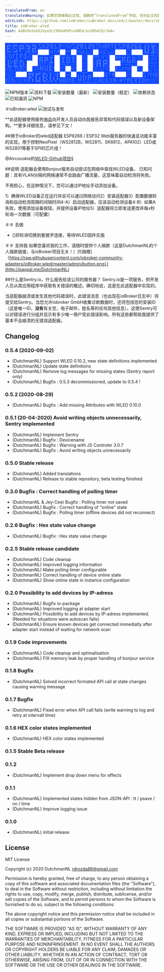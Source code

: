 ```yaml
---
translatedFrom: en
translatedWarning: 如果您想编辑此文档，请删除“translatedFrom”字段，否则此文档将再次自动翻译
editLink: https://github.com/ioBroker/ioBroker.docs/edit/master/docs/zh-cn/adapterref/iobroker.wled/README.md
title: ioBroker.wled
hash: A4BU5mIekOJUya3Lt5RdoOhPusUNE4/eshBSmlQ/Jm4=
---
```

![商标](../../../en/adapterref/iobroker.wled/admin/wled_large.png)

![NPM版本](http://img.shields.io/npm/v/iobroker.wled.svg)
![资料下载](https://img.shields.io/npm/dm/iobroker.wled.svg)
![安装数量（最新）](http://iobroker.live/badges/wled-installed.svg)
![安装数量（稳定）](http://iobroker.live/badges/wled-stable.svg)
![依赖状态](https://img.shields.io/david/iobroker-community-adapters/iobroker.wled.svg)
![已知漏洞](https://snyk.io/test/github/iobroker-community-adapters/ioBroker.wled/badge.svg)
![NPM](https://nodei.co/npm/iobroker.wled.png?downloads=true)

＃ioBroker.wled
![测试与发布](https://github.com/iobroker-community-adapters/ioBroker.wled/workflows/Test%20and%20Release/badge.svg)

**此适配器使用服务[哨兵](https://sentry.io)向开发人员自动向我报告异常和代码错误以及新设备架构。**更多详细信息，请参见下文！

##用于ioBroker的wled适配器
ESP8266 / ESP32 Web服务器的快速且功能丰富的实现，用于控制NeoPixel（WS2812B，WS2811，SK6812，APA102）LED或WS2801等基于SPI的芯片组！

@Aircoookie的[WLED-Github项目](https://github.com/Aircoookie/WLED)§

##说明
适配器会使用Bonjour服务自动尝试在网络中查找WLED设备。
已知问题：具有VLAN分隔的网络通常不会路由广播流量，这意味着自动检测将失败。

不用担心，在这种情况下，您可以通过IP地址手动添加设备。

1）确保WLED设备正在运行并且可以通过网络访问2）安装适配器3）配置数据轮询和自动检测周期的间隔时间4-A）启动适配器，应该自动检测设备4-B）如果A失败，使用添加设备按钮，并提供设备IP地址5）适配器将立即发送更改并每x秒轮询一次数据（可配置）

＃＃ 去做
* []将轮询切换到套接字连接，等待WLED固件实施

＃＃ 支持我
如果您喜欢我的工作，请随时提供个人捐款（这是DutchmanNL的个人捐款链接，与ioBroker项目无关！）[![捐赠]（https://raw.githubusercontent.com/iobroker-community-adapters/ioBroker.wled/master/admin/button.png）](http://paypal.me/DutchmanNL)

##什么是Sentry.io，什么报告给该公司的服务器？
Sentry.io是一项服务，供开发人员从其应用程序中获取有关错误的概述。确切地说，这是在此适配器中实现的。

当适配器崩溃或发生其他代码错误时，此错误消息（也出现在ioBroker日志中）将提交给Sentry。当您允许iobroker GmbH收集诊断数据时，还将包括您的安装ID（这是唯一ID，**没有**有关您，电子邮件，姓名等的任何其他信息）。这使Sentry可以对错误进行分组并显示有多少唯一用户受此错误影响。所有这些都帮助我提供了基本不会崩溃的无错误适配器。

## Changelog
<!--
    Placeholder for the next version (at the beginning of the line):
    ## __WORK IN PROGRESS__
-->

### 0.5.4 (2020-09-02)
* (DutchmanNL) Support WLED 0.10.2, new state definitions implemented
* (DutchmanNL) Update state definitions
* (DutchmanNL) Remove log messages for missing states (Sentry report only)
* (DutchmanNL) Bugfix : 0.5.3 decommissioned, update to 0.5.4 !

### 0.5.2 (2020-08-29)
* (DutchmanNL) Bugfix : Add missing Attributes with WLED 0.10.0

### 0.5.1 (20-04-2020) Avoid writing objects unnecessarily, Sentry implemented
* (DutchmanNL) Implement Sentry
* (DutchmanNL) Bugfix : Devicename
* (DutchmanNL) Bugfix : Warning with JS Controler 3.0.7
* (DutchmanNL) Bugfix : Avoid writing objects unnecessarily

### 0.5.0 Stable release
* (DutchmanNL) Added translations
* (DutchmanNL) Release to stable repository, beta testing finished

### 0.3.0 Bugfix : Correct handling of polling timer
* (DutchmanNL  & Jey-Cee) Bugfix : Polling timer not saved
* (DutchmanNL) Bugfix : Correct handling of "online" state
* (DutchmanNL) Bugfix : Polling timer (offline devices did not reconnect)

### 0.2.6 Bugfix : Hex state value change
* (DutchmanNL) Bugfix : Hex state value change

### 0.2.5 Stable release candidate
* (DutchmanNL) Code cleanup
* (DutchmanNL) Improved logging information
* (DutchmanNL) Make polling timer configurable
* (DutchmanNL) Correct handling of device online state
* (DutchmanNL) Show online state in instance configuration

### 0.2.0 Possibility to add devices by IP-adress
* (DutchmanNL) Bugfix io-package
* (DutchmanNL) Improved logging at adapter start
* (DutchmanNL) Possibility to add devices by IP-adress implemented. (Needed for situations were autoscan fails)
* (DutchmanNL) Ensure known devices get connected immediatly after adapter start instead of waiting for network scan

### 0.1.9 Code improvements
* (DutchmanNL) Code cleanup and optimalisation
* (DutchmanNL) FIX memory leak by proper handling of bonjour service

### 0.1.8 Bugfix
* (DutchmanNL) Solved incorrect formated API call at state changes causing warning message

### 0.1.7 Bugfix
* (DutchmanNL) Fixed error when API call fails (write warning to log and retry at intervall time)

### 0.1.6 HEX color states implemented
* (DutchmanNL) HEX color states implemented

### 0.1.5 Stable Beta release

### 0.1.2
* (DutchmanNL) Implement drop down menu for effects

### 0.1.1
* (DutchmanNL) Implemented states hidden from JSON-API : tt / psave / nn / time
* (DutchmanNL) Improve logging issue

### 0.1.0
* (DutchmanNL) initial release

## License
MIT License

Copyright (c) 2020 DutchmanNL <rdrozda86@gmail.com>

Permission is hereby granted, free of charge, to any person obtaining a copy
of this software and associated documentation files (the "Software"), to deal
in the Software without restriction, including without limitation the rights
to use, copy, modify, merge, publish, distribute, sublicense, and/or sell
copies of the Software, and to permit persons to whom the Software is
furnished to do so, subject to the following conditions:

The above copyright notice and this permission notice shall be included in all
copies or substantial portions of the Software.

THE SOFTWARE IS PROVIDED "AS IS", WITHOUT WARRANTY OF ANY KIND, EXPRESS OR
IMPLIED, INCLUDING BUT NOT LIMITED TO THE WARRANTIES OF MERCHANTABILITY,
FITNESS FOR A PARTICULAR PURPOSE AND NONINFRINGEMENT. IN NO EVENT SHALL THE
AUTHORS OR COPYRIGHT HOLDERS BE LIABLE FOR ANY CLAIM, DAMAGES OR OTHER
LIABILITY, WHETHER IN AN ACTION OF CONTRACT, TORT OR OTHERWISE, ARISING FROM,
OUT OF OR IN CONNECTION WITH THE SOFTWARE OR THE USE OR OTHER DEALINGS IN THE
SOFTWARE.